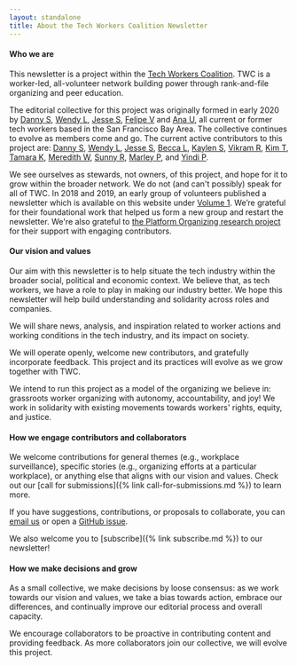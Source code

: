 ```yaml
---
layout: standalone
title: About the Tech Workers Coalition Newsletter
---
```


#### Who we are

This newsletter is a project within the [Tech Workers Coalition](https://www.techworkerscoalition.org/). TWC is a worker-led, all-volunteer network building power through rank-and-file organizing and peer education.

The editorial collective for this project was originally formed in early 2020 by [Danny S](https://twitter.com/daspitzberg), [Wendy L](https://twitter.com/dellsystem), [Jesse S](https://twitter.com/jesse_squires), [Felipe V](https://twitter.com/fvntr) and [Ana U](https://anaulin.org/), all current or former tech workers based in the San Francisco Bay Area. The collective continues to evolve as members come and go. The current active contributors to this project are: [Danny S](https://twitter.com/daspitzberg), [Wendy L](https://twitter.com/dellsystem), [Jesse S](https://twitter.com/jesse_squires), [Becca L](https://twitter.com/beccalew), [Kaylen S](https://twitter.com/kaylstweets), [Vikram R](https://twitter.com/atav1k), [Kim T](https://twitter.com/but_im_kim_tran), [Tamara K](https://twitter.com/tamigraph/), [Meredith W](https://twitter.com/mer__edith/), [Sunny R](https://twitter.com/@sunnyorganizes), [Marley P](https://twitter.com/marley_pulido), and [Yindi P](https://twitter.com/yindithey/).

We see ourselves as stewards, not owners, of this project, and hope for it to grow within the broader network. We do not (and can't possibly) speak for all of TWC. In 2018 and 2019, an early group of volunteers published a newsletter which is available on this website under [Volume 1](https://news.techworkerscoalition.org/archive/#volume-1). We’re grateful for their foundational work that helped us form a new group and restart the newsletter. We're also grateful to [the Platform Organizing research project](https://platformorganizing.com/) for their support with engaging contributors.

#### Our vision and values

Our aim with this newsletter is to help situate the tech industry within the broader social, political and economic context. We believe that, as tech workers, we have a role to play in making our industry better. We hope this newsletter will help build understanding and solidarity across roles and companies.

We will share news, analysis, and inspiration related to worker actions and working conditions in the tech industry, and its impact on society.

We will operate openly, welcome new contributors, and gratefully incorporate feedback. This project and its practices will evolve as we grow together with TWC.

We intend to run this project as a model of the organizing we believe in: grassroots worker organizing with autonomy, accountability, and joy! We work in solidarity with existing movements towards workers' rights, equity, and justice.

#### How we engage contributors and collaborators

We welcome contributions for general themes (e.g., workplace surveillance),
specific stories (e.g., organizing efforts at a particular workplace), or anything else that aligns with our vision and values. Check out our [call for submissions]({% link call-for-submissions.md %}) to learn more.

If you have suggestions, contributions, or proposals to collaborate, you can [email us](mailto:twcnewsletter@protonmail.com) or open a [GitHub issue](https://github.com/techworkersco/techworkersco.github.io/issues).

We also welcome you to [subscribe]({% link subscribe.md %}) to our newsletter!

#### How we make decisions and grow

As a small collective, we make decisions by loose consensus: as we work towards our vision and values, we take a bias towards action, embrace our differences, and continually improve our editorial process and overall capacity.

We encourage collaborators to be proactive in contributing content and providing feedback. As more collaborators join our collective, we will evolve this project.
